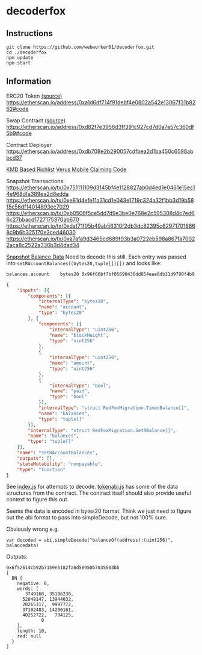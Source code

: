 # decoderfox

## Instructions

```
git clone https://github.com/webworker01/decoderfox.git
cd ./decoderfox
npm update
npm start
```

## Information

ERC20 Token [(source)](./contract2.sol) https://etherscan.io/address/0xa1d6df714f91debf4e0802a542e13067f31b8262#code

Swap Contract [(source)](./contract.sol#L807) https://etherscan.io/address/0xd82f7e3956d3ff391c927cd7d0a7a57c360df5b9#code

Contract Deployer https://etherscan.io/address/0xdb708e2b290057cdfbea2d1ba450c6598abbcd37

[KMD Based Richlist](https://dexstats.info/richlist.php?asset=rfox)
[Verus Mobile Claiming Code](https://github.com/VerusCoin/Verus-Mobile/commit/50b3bd55a61e38eccffc7967c2c629a6c9d17855)

Snapshot Transactions:
https://etherscan.io/tx/0x751111109d3145bf4e1128827ab0d4ed1e0461e15ec14e968dfa389ea2d8edda
https://etherscan.io/tx/0xe81d4efe11a31cd1e043e1719c324a32f1bb3d19b5815c56df14014893ec7029
https://etherscan.io/tx/0xb0506f5ce5dd7d9e3be0e768e2c595308d4c7ed66c27bbacd1727175370ab670
https://etherscan.io/tx/0xdaf71f05b49ab56310f2db3dc82395c629717018868c9b6b325170e3ced46030
https://etherscan.io/tx/0xa7afa9d3465ed689f93b3a0722eb598a867fa70022aca8c2522a336b3d4dad34

[Snapshot Balance Data](./balances.js) Need to decode this still. Each entry was passed into `setRAccountBalances((bytes20,tuple[])[])` and looks like:

```
balances.account	bytes20 0x96f66bf7bf05690436dd854eae8db31d9790f4b9
```

```json
{
    "inputs": [{
        "components": [{
            "internalType": "bytes20",
            "name": "account",
            "type": "bytes20"
        }, {
            "components": [{
                "internalType": "uint256",
                "name": "blockHeight",
                "type": "uint256"
            },
            {
                "internalType": "uint256",
                "name": "amount",
                "type": "uint256"
            },
            {
                "internalType": "bool",
                "name": "paid",
                "type": "bool"
            }],
            "internalType": "struct RedFoxMigration.TimedBalance[]",
            "name": "balances",
            "type": "tuple[]"
        }],
        "internalType": "struct RedFoxMigration.SetRBalance[]",
        "name": "balances",
        "type": "tuple[]"
    }],
    "name": "setRAccountBalances",
    "outputs": [],
    "stateMutability": "nonpayable",
    "type": "function"
}
```

See [index.js](./index.js) for attempts to decode.  [tokenabi.js](./tokenabi.js) has some of the data structures from
the contract. The contract itself should also provide useful context to figure this out.

Seems the data is encoded in bytes20 format. Think we just need to figure out the abi format to pass into
simpleDecode, but not 100% sure.

Obviously wrong e.g.

```
var decoded = abi.simpleDecode("balanceOf(address):(uint256)", balancedata)
```

Outputs:

```
0x6f52614cb92b7159e5182fa8d58950b7035503bb
[
  BN {
    negative: 0,
    words: [
       3749168, 35196238,
      52848147, 13944032,
      20265317,  9997772,
      37102483, 14206161,
      40252722,   794125,
             0
    ],
    length: 10,
    red: null
  }
]
```
